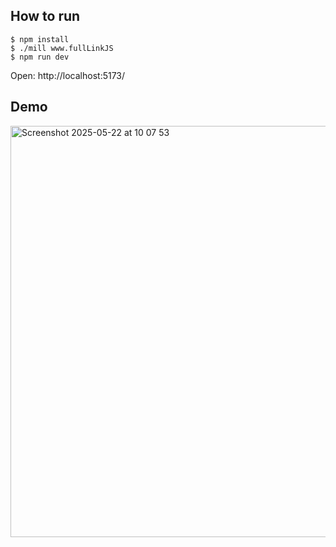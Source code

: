 ## How to run

```
$ npm install
$ ./mill www.fullLinkJS
$ npm run dev
```

Open: http://localhost:5173/

## Demo

<img width="658" alt="Screenshot 2025-05-22 at 10 07 53" src="https://github.com/user-attachments/assets/b8f9d885-7d48-4cad-b1dc-7b1b4bc7f61b" />
